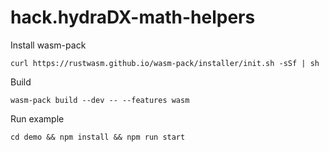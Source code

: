 # hack.hydraDX-math-helpers

Install wasm-pack

`curl https://rustwasm.github.io/wasm-pack/installer/init.sh -sSf | sh`


Build

`wasm-pack build --dev -- --features wasm`


Run example

`cd demo && npm install && npm run start`
